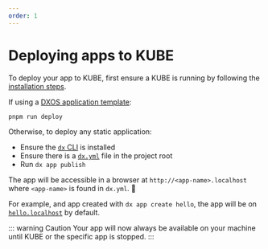 ```yaml
---
order: 1
---
```


# Deploying apps to KUBE

To deploy your app to KUBE, first ensure a KUBE is running by following the [installation steps](./README.md#kube-installation).

If using a [DXOS application template](#create-an-app):

```bash
pnpm run deploy
```

Otherwise, to deploy any static application:

- Ensure the [`dx` CLI](#creating-apps-with-dx-cli) is installed
- Ensure there is a [`dx.yml`](kube/dx-yml-file) file in the project root
- Run `dx app publish`

The app will be accessible in a browser at `http://<app-name>.localhost` where `<app-name>` is found in `dx.yml`. 🚀

For example, and app created with `dx app create hello`, the app will be on [`hello.localhost`](http://hello.localhost) by default.

::: warning Caution
Your app will now always be available on your machine until KUBE or the specific app is stopped.
:::
